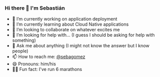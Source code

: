 ### Hi there 👋 I'm Sebastián

- 🔭 I’m currently working on application deployment
- 🌱 I’m currently learning about Cloud Native applications
- 👯 I’m looking to collaborate on whatever excites me 
- 🤔 I’m looking for help with... (I guess I should be asking for help with something) 
- 💬 Ask me about anything (I might not know the answer but I know people)
- 📫 How to reach me: [@sebagomez](http://twitter.com/sebagomez)
- 😄 Pronouns: him/his
- 🏃‍♂️ Fun fact: I've run 6 marathons
